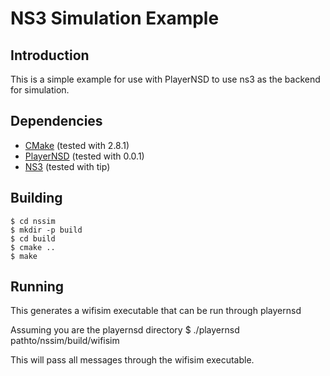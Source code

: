 NS3 Simulation Example
======================

Introduction
------------

This is a simple example for use with PlayerNSD to use ns3 as the backend for simulation.

Dependencies
------------

* [CMake][1] (tested with 2.8.1)
* [PlayerNSD][2] (tested with 0.0.1)
* [NS3][3] (tested with tip)

 [2]: http://github.com/raedwulf/playernsd
 [1]: http://www.cmake.org/
 [3]: http://www.nsnam.org/

Building
--------

	$ cd nssim
	$ mkdir -p build
	$ cd build
	$ cmake ..
	$ make

Running
-------
This generates a wifisim executable that can be run through playernsd

Assuming you are the playernsd directory
	$ ./playernsd pathto/nssim/build/wifisim

This will pass all messages through the wifisim executable.

